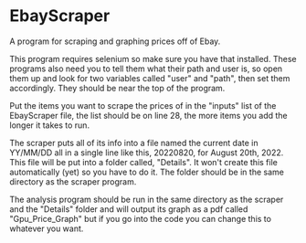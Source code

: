 # EbayScraper
A program for scraping and graphing prices off of Ebay.

This program requires selenium so make sure you have that installed.
These programs also need you to tell them what their path and user is, so open them up and look for two variables called "user" and "path", then set them accordingly. They should be near the top of the program.

Put the items you want to scrape the prices of in the "inputs" list of the EbayScraper file, the list should be on line 28, the more items you add the longer it takes to run.

The scraper puts all of its info into a file named the current date in YY/MM/DD all in a single line like this, 20220820, for August 20th, 2022. This file will be put into a folder called, "Details". It won't create this file automatically (yet) so you have to do it. The folder should be in the same directory as the scraper program.

The analysis program should be run in the same directory as the scraper and the "Details" folder and will output its graph as a pdf called "Gpu_Price_Graph" but if you go into the code you can change this to whatever you want.
